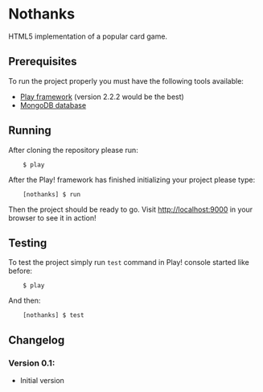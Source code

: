 # Nothanks

HTML5 implementation of a popular card game.

## Prerequisites

To run the project properly you must have the following tools available:

* [Play framework](http://www.playframework.com/) (version 2.2.2 would be the best)
* [MongoDB database](https://www.mongodb.org/)

## Running

After cloning the repository please run:

```
	$ play
```

After the Play! framework has finished initializing your project please type:

```
	[nothanks] $ run
```

Then the project should be ready to go. Visit [http://localhost:9000](http://localhost:9000) in your browser to see it in action!

## Testing

To test the project simply run `test` command in Play! console started like before:

```
	$ play
```

And then:

```
	[nothanks] $ test
```

## Changelog

### Version 0.1:
* Initial version